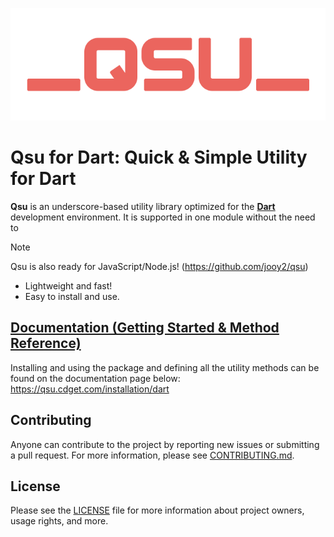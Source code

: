 ![logo](https://raw.githubusercontent.com/jooy2/qsu-dart/main/.github/resources/logo.webp)

# Qsu for Dart: Quick & Simple Utility for Dart

**Qsu** is an underscore-based utility library optimized for the **[Dart](https://dart.dev)** development environment.
It is supported in one module without the need to

> [!NOTE]
>
> Qsu is also ready for JavaScript/Node.js! (https://github.com/jooy2/qsu)

- Lightweight and fast!
- Easy to install and use.

## [Documentation (Getting Started & Method Reference)](https://qsu.cdget.com/installation/dart)

Installing and using the package and defining all the utility methods can be found on the documentation page
below: https://qsu.cdget.com/installation/dart

## Contributing

Anyone can contribute to the project by reporting new issues or submitting a pull request. For more information, please
see [CONTRIBUTING.md](CONTRIBUTING.md).

## License

Please see the [LICENSE](LICENSE) file for more information about project owners, usage rights, and more.

